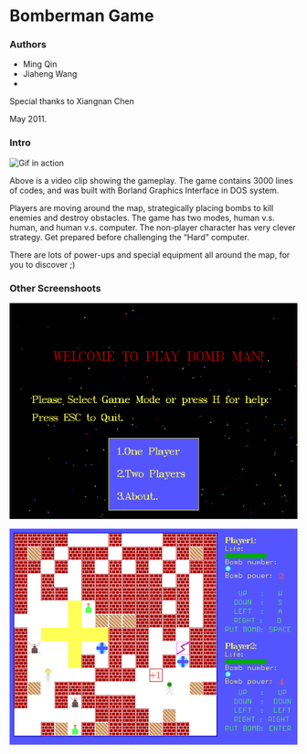 # Bomberman Game

### Authors

* Ming Qin
* Jiaheng Wang
* 
Special thanks to Xiangnan Chen

May 2011.

### Intro

![Gif in action](https://github.com/QinMing/Bomberman-Game/blob/master/showcase/while_playing.gif?raw=true)

Above is a video clip showing the gameplay. The game contains 3000 lines of codes, and was built with Borland Graphics Interface in DOS system.

Players are moving around the map, strategically placing bombs to kill enemies and destroy obstacles. 
The game has two modes, human v.s. human, and human v.s. computer. The non-player character has very
clever strategy. Get prepared before challenging the “Hard” computer.

There are lots of power-ups and special equipment all around the map, for you to discover ;)

### Other Screenshoots

![Welcome](https://github.com/QinMing/Bomberman-Game/blob/master/showcase/welcome_screen.png?raw=true)

![Screenshoot](https://github.com/QinMing/Bomberman-Game/blob/master/showcase/screenshoot.png?raw=true)
